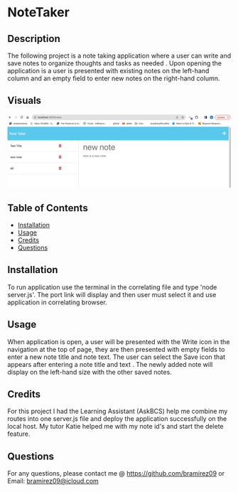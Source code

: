 # NoteTaker

## Description 

The following project is a note taking application where a user can write and save notes to organize thoughts and tasks as needed . 
Upon opening the application is a user is presented with existing notes on the left-hand column and an empty field to enter new notes on the right-hand column. 

## Visuals
![Alt text](Assets/notetakerdemo.png)

## Table of Contents

- [Installation](#installation)
- [Usage](#usage)
- [Credits](#credits)
- [Questions](#questions)

## Installation

To run application use the terminal in the correlating file and type 'node server.js'. The port link will display and then user must select it and use application in correlating browser. 

## Usage

When application is open, a user will be presented with the Write icon in the navigation at the top of page, they are then presented with empty fields to enter a new note title and note text. The user can select the Save icon that appears after entering a note title and text . The newly added note will display on the left-hand size with the other saved notes. 

## Credits

For this project I had the Learning Assistant (AskBCS) help me combine my routes into one server.js file and deploy the application successfully on the local host. My tutor Katie helped me with my note id's and start the delete feature. 

## Questions

For any questions, please contact me @ 
https://github.com/bramirez09
or
Email: bramirez09@icloud.com